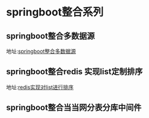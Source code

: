 # springboot整合系列

## springboot整合多数据源

地址:[springboot整合多数据源]()


## springboot整合redis 实现list定制排序
地址:[redis实现对list进行排序]()


## springboot整合当当网分表分库中间件

